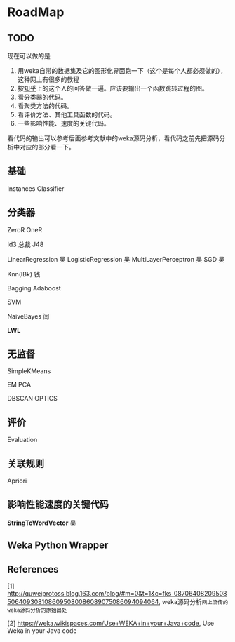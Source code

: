 # RoadMap

## TODO
现在可以做的是

1. 用weka自带的数据集及它的图形化界面跑一下（这个是每个人都必须做的），这种网上有很多的教程
2. 按[知乎](http://www.zhihu.com/question/22401599)上的这个人的回答做一遍。应该要输出一个函数跳转过程的图。
3. 看分类器的代码。
4. 看聚类方法的代码。
5. 看评价方法、其他工具函数的代码。
6. 一些影响性能、速度的关键代码。

看代码的输出可以参考后面参考文献中的weka源码分析，看代码之前先把源码分析中对应的部分看一下。

## 基础
Instances
Classifier

## 分类器

ZeroR
OneR

Id3   总裁
J48

LinearRegression  吴
LogisticRegression 吴
MultiLayerPerceptron 吴
SGD 吴


Knn(IBk) 钱

Bagging
Adaboost

SVM 

NaiveBayes 闫


**LWL**


## 无监督
SimpleKMeans  

EM
PCA

DBSCAN
OPTICS

## 评价
Evaluation

## 关联规则
Apriori

## 影响性能速度的关键代码
**StringToWordVector** 吴

## Weka Python Wrapper

## References
 [1] http://quweiprotoss.blog.163.com/blog/#m=0&t=1&c=fks_087064082095085064093081086095080086089075086094094064, weka源码分析`网上流传的weka源码分析的原始出处`
 
 [2] https://weka.wikispaces.com/Use+WEKA+in+your+Java+code, Use Weka in your Java code